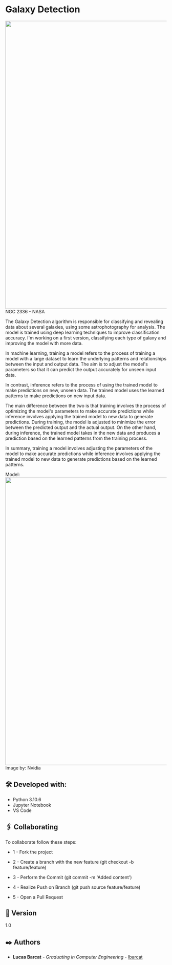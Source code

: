 # Galaxy Detection

<img src="https://www.nasa.gov/sites/default/files/styles/full_width_feature/public/thumbnails/image/potw2109a.jpg" width="900"/></a>
NGC 2336 - NASA

The Galaxy Detection algorithm is responsible for classifying and revealing data about several galaxies, using some astrophotography for analysis. The model is trained using deep learning techniques to improve classification accuracy. I'm working on a first version, classifying each type of galaxy and improving the model with more data.

In machine learning, training a model refers to the process of training a model with a large dataset to learn the underlying patterns and relationships between the input and output data. The aim is to adjust the model's parameters so that it can predict the output accurately for unseen input data.

In contrast, inference refers to the process of using the trained model to make predictions on new, unseen data. The trained model uses the learned patterns to make predictions on new input data.

The main difference between the two is that training involves the process of optimizing the model's parameters to make accurate predictions while inference involves applying the trained model to new data to generate predictions. During training, the model is adjusted to minimize the error between the predicted output and the actual output. On the other hand, during inference, the trained model takes in the new data and produces a prediction based on the learned patterns from the training process.

In summary, training a model involves adjusting the parameters of the model to make accurate predictions while inference involves applying the trained model to new data to generate predictions based on the learned patterns.

Model:
<img src="https://developer.nvidia.com/blog/wp-content/uploads/2015/08/training_inference1.png" width="900"/></a>
Image by: Nvidia


## 🛠️ Developed with:

- Python 3.10.6
- Jupyter Notebook
- VS Code 

## 🖇️ Collaborating

To collaborate follow these steps:

- 1 - Fork the project

- 2 - Create a branch with the new feature (git checkout -b feature/feature)

- 3 - Perform the Commit (git commit -m 'Added content')

- 4 - Realize Push on Branch (git push source feature/feature)

- 5 - Open a Pull Request

## 📌 Version

1.0

## ✒️ Authors

* **Lucas Barcat** - *Graduating in Computer Engineering* - [lbarcat](https://github.com/lbarcat)
